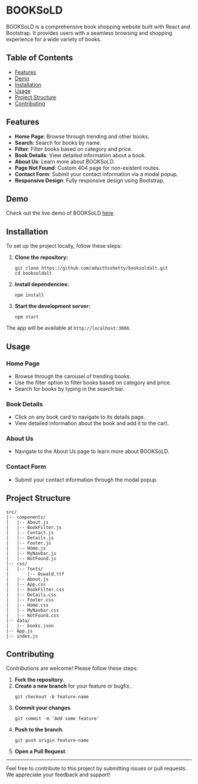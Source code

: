 # BOOKSoLD

BOOKSoLD is a comprehensive book shopping website built with React and Bootstrap. It provides users with a seamless browsing and shopping experience for a wide variety of books.

## Table of Contents

- [Features](#features)
- [Demo](#demo)
- [Installation](#installation)
- [Usage](#usage)
- [Project Structure](#project-structure)
- [Contributing](#contributing)

## Features

- **Home Page**: Browse through trending and other books.
- **Search**: Search for books by name.
- **Filter**: Filter books based on category and price.
- **Book Details**: View detailed information about a book.
- **About Us**: Learn more about BOOKSoLD.
- **Page Not Found**: Custom 404 page for non-existent routes.
- **Contact Form**: Submit your contact information via a modal popup.
- **Responsive Design**: Fully responsive design using Bootstrap.

## Demo

Check out the live demo of BOOKSoLD [here](https://advaithsshetty.me/booksld/).

## Installation

To set up the project locally, follow these steps:

1. **Clone the repository:**
   ```
   git clone https://github.com/adaithsshetty/booksoldalt.git
   cd booksoldalt
   ```

2. **Install dependencies:**
   ```
   npm install
   ```

3. **Start the development server:**
   ```
   npm start
   ```

The app will be available at `http://localhost:3000`.

## Usage

### Home Page

- Browse through the carousel of trending books.
- Use the filter option to filter books based on category and price.
- Search for books by typing in the search bar.

### Book Details

- Click on any book card to navigate to its details page.
- View detailed information about the book and add it to the cart.

### About Us

- Navigate to the About Us page to learn more about BOOKSoLD.

### Contact Form

- Submit your contact information through the modal popup.

## Project Structure

```
src/
|-- components/
|   |-- About.js
|   |-- BookFilter.js
|   |-- Contact.js
|   |-- Details.js
|   |-- Footer.js
|   |-- Home.js
|   |-- MyNavbar.js
|   |-- NotFound.js
|-- css/
|   |-- fonts/
|       |-- Oswald.ttf
|   |-- About.js
|   |-- App.css
|   |-- BookFilter.css
|   |-- Details.css
|   |-- Footer.css
|   |-- Home.css
|   |-- MyNavbar.css
|   |-- NotFound.css
|-- data/
|   |-- books.json
|-- App.js
|-- index.js
```

## Contributing

Contributions are welcome! Please follow these steps:

1. **Fork the repository.**
2. **Create a new branch** for your feature or bugfix.
   ```
   git checkout -b feature-name
   ```
3. **Commit your changes**.
   ```
   git commit -m 'Add some feature'
   ```
4. **Push to the branch**.
   ```
   git push origin feature-name
   ```
5. **Open a Pull Request**.
---

Feel free to contribute to this project by submitting issues or pull requests. We appreciate your feedback and support!

